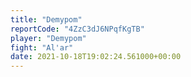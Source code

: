 ```yaml
---
title: "Demypom"
reportCode: "4ZzC3dJ6NPqfKgTB"
player: "Demypom"
fight: "Al'ar"
date: 2021-10-18T19:02:24.561000+00:00
---
```


